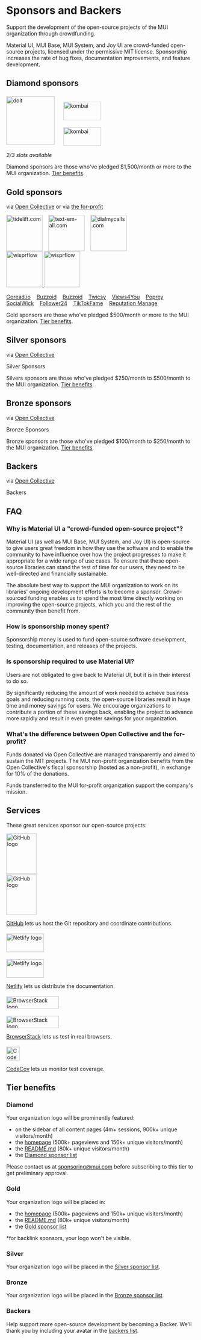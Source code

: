 # Sponsors and Backers

<p class="description">Support the development of the open-source projects of the MUI organization through crowdfunding.</p>

Material UI, MUI Base, MUI System, and Joy UI are crowd-funded open-source projects, licensed under the permissive MIT license.
Sponsorship increases the rate of bug fixes, documentation improvements, and feature development.

## Diamond sponsors

<p style="display: flex; justify-content: start; align-items: center; flex-wrap: wrap; margin-top: 8px;">
  <a data-ga-event-category="sponsor" data-ga-event-action="docs-backers" data-ga-event-label="doit.com" href="https://www.doit.com/flexsave/?utm_source=mui.com&utm_medium=referral&utm_content=backers" rel="noopener sponsored" target="_blank" class="remove-link-arrow" class="remove-link-arrow" style="margin-right: 24px;"><img height="128" width="128" src="/static/sponsors/doit-square.svg" alt="doit" title="Management platform for Google Cloud and AWS" loading="lazy" /></a>
  <a data-ga-event-category="sponsor" data-ga-event-action="docs-backers" data-ga-event-label="kombai.com" href="https://kombai.com/integrations/mui/?utm_source=MUI&utm_medium=website&utm_campaign=sponsor&utm_content=docs" rel="noopener sponsored" target="_blank" class="remove-link-arrow" class="remove-link-arrow" style="margin-right: 24px;">
  <span class="only-light-mode">
  <img src="/static/sponsors/kombai-square-light.svg" alt="kombai" title="AI agent for Frontend - turn Figma, text, or images into clean MUI code" loading="lazy" width="180" height="49" style="width: 100px; margin-top: 1.2rem; margin-bottom: 2px; display: block;">
</span>
<span class="only-dark-mode">
  <img src="/static/sponsors/kombai-square-dark.svg" alt="kombai" title="AI agent for Frontend - turn Figma, text, or images into clean MUI code" loading="lazy" width="180" height="49" style="width: 100px; margin-top: 1.2rem; margin-bottom: 2px; display: block;">
</span>
  </a>
</p>

_2/3 slots available_

Diamond sponsors are those who've pledged \$1,500/month or more to the MUI organization. [Tier benefits](#diamond).

## Gold sponsors

via [Open Collective](https://opencollective.com/mui-org) or via [the for-profit](https://www.patreon.com/oliviertassinari)

<p style="display: flex; justify-content: start; align-items: center; flex-wrap: wrap;">
  <a data-ga-event-category="sponsor" data-ga-event-action="docs-backers" data-ga-event-label="tidelift.com" href="https://tidelift.com/?utm_source=npm-material-ui&utm_medium=referral&utm_campaign=homepage" rel="noopener sponsored" target="_blank" class="remove-link-arrow" style="margin-right: 16px;"><img height="96" width="96" src="https://avatars.githubusercontent.com/u/30204434?s=96" srcset="https://avatars.githubusercontent.com/u/30204434?s=288 3x" alt="tidelift.com" title="Tidelift: Enterprise-ready open-source software." loading="lazy" /></a>
  <a data-ga-event-category="sponsor" data-ga-event-action="docs-backers" data-ga-event-label="text-em-all.com" href="https://www.text-em-all.com/?utm_source=mui.com&utm_medium=referral&utm_content=backers" rel="noopener sponsored" target="_blank" class="remove-link-arrow" style="margin-right: 16px;"><img src="https://avatars.githubusercontent.com/u/1262264?s=96" srcset="https://avatars.githubusercontent.com/u/1262264?s=288 3x" alt="text-em-all.com" title="Text-em-all: Mass text messaging and automated calling." height="96" width="96" loading="lazy"></a>
  <a data-ga-event-category="sponsor" data-ga-event-action="docs-backers" data-ga-event-label="dialmycalls.com" href="https://www.dialmycalls.com/?utm_source=mui.com&utm_medium=referral&utm_content=backers" rel="noopener sponsored" target="_blank" class="remove-link-arrow" style="margin-right: 16px;"><img height="96" width="96" src="https://images.opencollective.com/dialmycalls/f5ae9ab/avatar/96.png" srcset="https://images.opencollective.com/dialmycalls/f5ae9ab/avatar/288.png 3x" alt="dialmycalls.com" title="DialMyCalls: Send text messages, calls, and emails." loading="lazy" /></a>
  <a data-ga-event-category="sponsor" data-ga-event-action="docs-backers" data-ga-event-label="wisprflow.ai" href="https://ref.wisprflow.ai/ZSPYrru?utm_source=mui.com&utm_medium=referral&utm_content=backers" rel="noopener sponsored" target="_blank" class="remove-link-arrow" style="margin-right: 16px;">
    <span class="only-light-mode">
      <img height="96" width="96" src="/static/sponsors/wispr-square-light.svg" srcset="/static/sponsors/wispr-square-light.svg x3" alt="wisprflow" title="AI Dictation: from speech to clear, polished text." loading="lazy">
    </span>
    <span class="only-dark-mode">
      <img height="96" width="96" src="/static/sponsors/wispr-square-dark.svg" srcset="/static/sponsors/wispr-square-dark.svg x3" alt="wisprflow" title="AI Dictation: from speech to clear, polished text." loading="lazy">
    </span>
  </a>
</p>

<!--
List gold sponsors that regular sponsors could feel uncomfortable being listed next to.
For example, it could be because the service breaks another service's Terms of service and hence is a moral minefield.
-->
<p style="display: flex; justify-content: start; align-items: center; flex-wrap: wrap;">
  <a data-ga-event-category="sponsor" data-ga-event-action="docs-backers" data-ga-event-label="goread.io" href="https://goread.io/?utm_source=mui.com&utm_medium=referral&utm_content=backers" rel="noopener sponsored" target="_blank" class="remove-link-arrow" style="margin-right: 16px; display:flex;" title="Instagram followers, likes, views, and comments.">Goread.io</a>
  <a data-ga-event-category="sponsor" data-ga-event-action="docs-backers" data-ga-event-label="buzzoid.com" href="https://buzzoid.com/?utm_source=mui.com&utm_medium=referral&utm_content=backers" rel="noopener sponsored" target="_blank" class="remove-link-arrow" style="margin-right: 16px; display:flex;" title="Instant delivery Instagram followers.">Buzzoid</a>
  <a data-ga-event-category="sponsor" data-ga-event-action="docs-backers" data-ga-event-label="buzzoid.com" href="https://buzzoid.com/?utm_source=mui.com&utm_medium=referral&utm_content=backers" rel="noopener sponsored" target="_blank" class="remove-link-arrow" style="margin-right: 16px; display:flex;" title="Instant delivery YouTube Views.">Buzzoid</a>
  <a data-ga-event-category="sponsor" data-ga-event-action="docs-backers" data-ga-event-label="twicsy.com" href="https://twicsy.com/?utm_source=mui.com&utm_medium=referral&utm_content=backers" rel="noopener sponsored" target="_blank" class="remove-link-arrow" style="margin-right: 16px; display:flex;" title="Instant delivery Instagram followers.">Twicsy</a>
  <a data-ga-event-category="sponsor" data-ga-event-action="docs-backers" data-ga-event-label="views4you.com" href="https://views4you.com/?utm_source=mui.com&utm_medium=referral&utm_content=backers" rel="noopener sponsored" target="_blank" class="remove-link-arrow" style="margin-right: 16px; display:flex;" title="Social media growth services.">Views4You</a>
  <a data-ga-event-category="sponsor" data-ga-event-action="docs-backers" data-ga-event-label="poprey.com" href="https://poprey.com/?utm_source=mui.com&utm_medium=referral&utm_content=backers" rel="noopener sponsored" target="_blank" class="remove-link-arrow" style="margin-right: 16px; display:flex;" title="Buy Instagram likes with crypto.">Poprey</a>
  <a data-ga-event-category="sponsor" data-ga-event-action="docs-backers" data-ga-event-label="socialwick.com/followers" href="https://www.socialwick.com/instagram/followers" rel="noopener sponsored" target="_blank" class="remove-link-arrow" style="margin-right: 16px; display:flex;" title="Buy Instagram followers.">SocialWick</a>
  <a data-ga-event-category="sponsor" data-ga-event-action="docs-backers" data-ga-event-label="follower24.de" href="https://www.follower24.de/?utm_source=mui.com&utm_medium=referral&utm_content=backers" rel="noopener sponsored" target="_blank" class="remove-link-arrow" style="margin-right: 16px; display:flex;" title="Social media success.">Follower24</a>
  <a data-ga-event-category="sponsor" data-ga-event-action="docs-backers" data-ga-event-label="tiktokfame.co" href="https://tiktokfame.co/?utm_source=mui.com&utm_medium=referral&utm_content=backers" rel="noopener sponsored" target="_blank" class="remove-link-arrow" style="margin-right: 16px; display:flex;" title="The ultimate TikTok growth platform.">TikTokFame</a>
  <a data-ga-event-category="sponsor" data-ga-event-action="docs-backers" data-ga-event-label="reputationmanage.co" href="https://reputationmanage.co/?utm_source=mui.com&utm_medium=referral&utm_content=backers" rel="noopener sponsored" target="_blank" class="remove-link-arrow" style="margin-right: 16px; display:flex;" title="Instant Delivery Google Reviews.">Reputation Manage</a>
</p>

Gold sponsors are those who've pledged \$500/month or more to the MUI organization. [Tier benefits](#gold).

## Silver sponsors

via [Open Collective](https://opencollective.com/mui-org)

<p style="overflow: auto;">
  <object type="image/svg+xml" data="https://opencollective.com/mui-org/tiers/silver-sponsor.svg?avatarHeight=70&width=600" style="border-radius: 10px;">Silver Sponsors</object>
</p>

Silvers sponsors are those who've pledged $250/month to $500/month to the MUI organization. [Tier benefits](#silver).

## Bronze sponsors

via [Open Collective](https://opencollective.com/mui-org)

<p style="overflow: auto;">
  <object type="image/svg+xml" data="https://opencollective.com/mui-org/tiers/bronze-sponsor.svg?avatarHeight=60&width=600" style="border-radius: 10px;">Bronze Sponsors</object>
</p>

Bronze sponsors are those who've pledged $100/month to $250/month to the MUI organization. [Tier benefits](#sliver).

## Backers

via [Open Collective](https://opencollective.com/mui-org)

<p style="overflow: auto;">
  <object type="image/svg+xml" data="https://opencollective.com/mui-org/tiers/backer.svg?avatarHeight=50&width=600" style="border-radius: 10px;">Backers</object>
</p>

## FAQ

### Why is Material UI a "crowd-funded open-source project"?

Material UI (as well as MUI Base, MUI System, and Joy UI) is open-source to give users great freedom in how they use the software and to enable the community to have influence over how the project progresses to make it appropriate for a wide range of use cases.
To ensure that these open-source libraries can stand the test of time for our users, they need to be well-directed and financially sustainable.

The absolute best way to support the MUI organization to work on its libraries' ongoing development efforts is to become a sponsor.
Crowd-sourced funding enables us to spend the most time directly working on improving the open-source projects, which you and the rest of the community then benefit from.

### How is sponsorship money spent?

Sponsorship money is used to fund open-source software development, testing, documentation, and releases of the projects.

### Is sponsorship required to use Material UI?

Users are not obligated to give back to Material UI, but it is in their interest to do so.

By significantly reducing the amount of work needed to achieve business goals and reducing running costs, the open-source libraries result in huge time and money savings for users.
We encourage organizations to contribute a portion of these savings back, enabling the project to advance more rapidly and result in even greater savings for your organization.

### What's the difference between Open Collective and the for-profit?

Funds donated via Open Collective are managed transparently and aimed to sustain the MIT projects.
The MUI non-profit organization benefits from the Open Collective's fiscal sponsorship (hosted as a non-profit), in exchange for 10% of the donations.

Funds transferred to the MUI for-profit organization support the company's mission.

## Services

These great services sponsor our open-source projects:

<span class="only-light-mode">
  <img src="/static/readme/github-lightmode.svg" alt="GitHub logo" loading="lazy" width="300" height="107" style="width:80px; display: block; margin-bottom: 2px;">
</span>
<span class="only-dark-mode">
  <img src="/static/readme/github-darkmode.svg" alt="GitHub logo" loading="lazy" width="300" height="107" style="width:80px; display: block; margin-bottom: 2px;">
</span>

[GitHub](https://github.com/) lets us host the Git repository and coordinate contributions.

<span class="only-light-mode">
  <img src="/static/readme/netlify-lightmode.svg" alt="Netlify logo" loading="lazy" width="180" height="49" style="width: 100px; margin-top: 1.2rem; margin-bottom: 2px; display: block;">
</span>
<span class="only-dark-mode">
  <img src="/static/readme/netlify-darkmode.svg" alt="Netlify logo" loading="lazy" width="180" height="49" style="width: 100px; margin-top: 1.2rem; margin-bottom: 2px; display: block;">
</span>

[Netlify](https://www.netlify.com/) lets us distribute the documentation.

<span class="only-light-mode">
  <img src="/static/readme/browserstack-lightmode.svg" alt="BrowserStack logo" loading="lazy" width="180" height="32" style="width: 140px; margin-top: 1.2rem; margin-bottom: 2px; display: block;">
</span>
<span class="only-dark-mode">
  <img src="/static/readme/browserstack-darkmode.svg" alt="BrowserStack logo" loading="lazy" width="180" height="32" style="width: 140px; margin-top: 1.2rem; margin-bottom: 2px; display: block;">
</span>

[BrowserStack](https://www.browserstack.com/) lets us test in real browsers.

<img loading="lazy" alt="CodeCov logo" src="https://avatars.githubusercontent.com/u/8226205?s=210" width="36" height="36" style="margin-top: 1.2rem; margin-bottom: 2px; display: block;">

[CodeCov](https://about.codecov.io/) lets us monitor test coverage.

## Tier benefits

### Diamond

Your organization logo will be prominently featured:

- on the sidebar of all content pages (4m+ sessions, 900k+ unique visitors/month)
- the [homepage](https://mui.com/#sponsors) (500k+ pageviews and 150k+ unique visitors/month)
- the [README.md](https://github.com/mui/material-ui#sponsors) (80k+ unique visitors/month)
- the [Diamond sponsor list](#diamond-sponsors)

Please contact us at sponsoring@mui.com before subscribing to this tier to get preliminary approval.

### Gold

Your organization logo will be placed in:

- the [homepage](https://mui.com/#sponsors) (500k+ pageviews and 150k+ unique visitors/month)
- the [README.md](https://github.com/mui/material-ui#sponsors) (80k+ unique visitors/month)
- the [Gold sponsor list](#gold-sponsors)

\*for backlink sponsors, your logo won't be visible.

### Silver

Your organization logo will be placed in the [Silver sponsor list](#silver-sponsors).

### Bronze

Your organization logo will be placed in the [Bronze sponsor list](#bronze-sponsors).

### Backers

Help support more open-source development by becoming a Backer.
We'll thank you by including your avatar in the [backers list](#backers).

